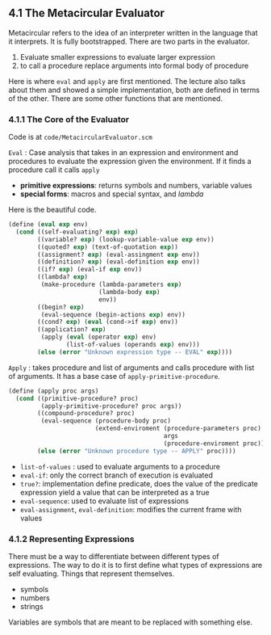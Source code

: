 ## 4.1 The Metacircular Evaluator

Metacircular refers to the idea of an interpreter written in the language
that it interprets. It is fully bootstrapped. There are two parts in the evaluator.

1. Evaluate smaller expressions to evaluate larger expression
2. to call a procedure replace arguments into formal body of procedure

Here is where `eval` and `apply` are first mentioned. The lecture also talks about
them and showed a simple implementation, both are defined in terms of the other.
There are some other functions that are mentioned.

### 4.1.1 The Core of the Evaluator

Code is at `code/MetacircularEvaluator.scm`

`Eval`
: Case analysis that takes in an expression and environment and procedures to evaluate
  the expression given the environment. If it finds a procedure call it calls `apply`

- **primitive expressions**: returns symbols and numbers, variable values
- **special forms**: macros and special syntax, and *lambda*

Here is the beautiful code.

```scheme
(define (eval exp env)
  (cond ((self-evaluating? exp) exp)
        ((variable? exp) (lookup-variable-value exp env))
        ((quoted? exp) (text-of-quotation exp))
        ((assignment? exp) (eval-assingment exp env))
        ((definition? exp) (eval-definition exp env))
        ((if? exp) (eval-if exp env))
        ((lambda? exp)
         (make-procedure (lambda-parameters exp)
                         (lambda-body exp)
                         env))
        ((begin? exp)
         (eval-sequence (begin-actions exp) env))
        ((cond? exp) (eval (cond->if exp) env))
        ((application? exp)
         (apply (eval (operator exp) env)
                (list-of-values (operands exp) env)))
        (else (error "Unknown expression type -- EVAL" exp))))
```

`Apply`
: takes procedure and list of arguments and calls procedure with list of arguments.
  It has a base case of `apply-primitive-procedure`.

```scheme
(define (apply proc args)
  (cond ((primitive-procedure? proc)
         (apply-primitive-procedure? proc args))
        ((compound-procedure? proc)
         (eval-sequence (procedure-body proc)
                        (extend-enviroment (procedure-parameters proc)
                                           args
                                           (procedure-enviroment proc))))
        (else (error "Unknown procedure type -- APPLY" proc))))
```

- `list-of-values` : used to evaluate arguments to a procedure
- `eval-if`: only the correct branch of execution is evaluated
- `true?`: implementation define predicate, does the value of the predicate expression
  yield a value that can be interpreted as a true
- `eval-sequence`: used to evaluate list of expressions
- `eval-assignment`, `eval-definition`: modifies the current frame with values

### 4.1.2 Representing Expressions

There must be a way to differentiate between different types of expressions.
The way to do it is to first define what types of expressions are self evaluating.
Things that represent themselves.

- symbols
- numbers
- strings

Variables are symbols that are meant to be replaced with something else.
